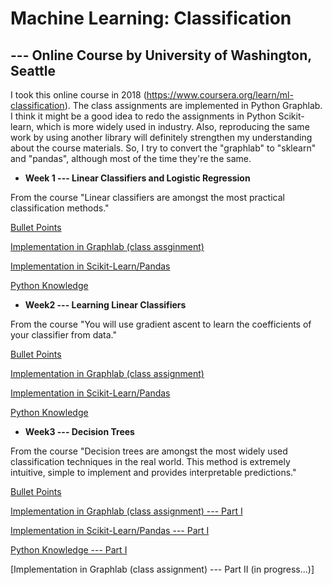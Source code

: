 # Machine Learning: Classification
## --- Online Course by University of Washington, Seattle 


I took this online course in 2018 (https://www.coursera.org/learn/ml-classification). The class assignments are implemented in Python Graphlab. I think it might be a good idea to redo the assignments in Python Scikit-learn, which is more widely used in industry. Also, reproducing the same work by using another library will definitely strengthen my understanding about the course materials. So, I try to convert the "graphlab" to "sklearn" and "pandas", although most of the time they're the same.


- **Week 1 --- Linear Classifiers and Logistic Regression**

From the course "Linear classifiers are amongst the most practical classification methods."

  [Bullet Points](https://github.com/lxn1021/ML/blob/master/bullet%20points_week1.pdf)
  
  [Implementation in Graphlab (class assginment)](https://github.com/lxn1021/ML/blob/master/Predict%20sentiment_SF.ipynb)
  
  [Implementation in Scikit-Learn/Pandas](https://github.com/lxn1021/Online-Course-Machine-Learning-Classification/blob/master/Predict%20sentiment_DF.ipynb)
  
  [Python Knowledge](https://github.com/lxn1021/Online-Course-Machine-Learning-Classification/blob/master/Python%20knowledge_week1.pdf)
  
  
- **Week2 --- Learning Linear Classifiers**

From the course "You will use gradient ascent to learn the coefficients of your classifier from data."

  [Bullet Points](https://github.com/lxn1021/Online-Course-Machine-Learning-Classification/blob/master/bullet%20points_week2.pdf)
  
  [Implementation in Graphlab (class assignment)](https://github.com/lxn1021/Online-Course-Machine-Learning-Classification/blob/master/Linear%20Classifier%20Regularization_SF.ipynb)
  
  [Implementation in Scikit-Learn/Pandas](https://github.com/lxn1021/Online-Course-Machine-Learning-Classification/blob/master/Linear%20Classifier%20Regularization_DF.ipynb)
  
  [Python Knowledge](https://github.com/lxn1021/Online-Course-Machine-Learning-Classification/blob/master/Python%20knowledge_week2.pdf)
  
  
- **Week3 --- Decision Trees**

From the course "Decision trees are amongst the most widely used classification techniques in the real world. This method is extremely intuitive, simple to implement and provides interpretable predictions."

  [Bullet Points](https://github.com/lxn1021/Online-Course-Machine-Learning-Classification/blob/master/bullet%20points_week3.pdf)
  
  [Implementation in Graphlab (class assignment) --- Part I](https://github.com/lxn1021/Online-Course-Machine-Learning-Classification/blob/master/Decision%20Tree_SF.ipynb)
  
  [Implementation in Scikit-Learn/Pandas --- Part I](https://github.com/lxn1021/Online-Course-Machine-Learning-Classification/blob/master/Decision%20Trees_DF.ipynb)
  
  [Python Knowledge --- Part I](https://github.com/lxn1021/Online-Course-Machine-Learning-Classification/blob/master/Python%20knowledge_week3.pdf)
  
  [Implementation in Graphlab (class assignment) --- Part II (in progress...)]
  
 
 
